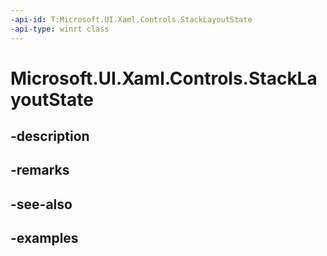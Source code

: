 ```yaml
---
-api-id: T:Microsoft.UI.Xaml.Controls.StackLayoutState
-api-type: winrt class
---
```


# Microsoft.UI.Xaml.Controls.StackLayoutState

<!--
public class StackLayoutState
-->


## -description

## -remarks

## -see-also

## -examples


